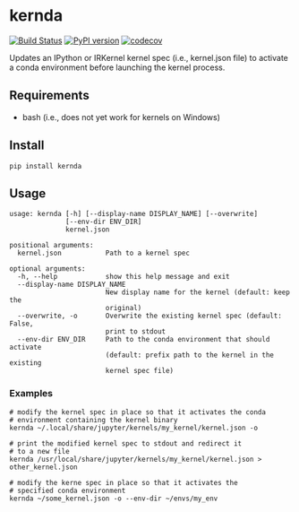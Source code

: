 # kernda

[![Build Status](https://travis-ci.org/maxpoint/kernda.svg?branch=master)](https://travis-ci.org/maxpoint/kernda)
[![PyPI version](https://badge.fury.io/py/kernda.svg)](https://badge.fury.io/py/kernda)
[![codecov](https://codecov.io/gh/maxpoint/kernda/branch/master/graph/badge.svg)](https://codecov.io/gh/maxpoint/kernda)

Updates an IPython or IRKernel kernel spec (i.e., kernel.json file) to activate a conda environment before launching the kernel process.

## Requirements

* bash (i.e., does not yet work for kernels on Windows)

## Install

`pip install kernda`

## Usage

```
usage: kernda [-h] [--display-name DISPLAY_NAME] [--overwrite]
              [--env-dir ENV_DIR]
              kernel.json

positional arguments:
  kernel.json           Path to a kernel spec

optional arguments:
  -h, --help            show this help message and exit
  --display-name DISPLAY_NAME
                        New display name for the kernel (default: keep the
                        original)
  --overwrite, -o       Overwrite the existing kernel spec (default: False,
                        print to stdout
  --env-dir ENV_DIR     Path to the conda environment that should activate
                        (default: prefix path to the kernel in the existing
                        kernel spec file)
```

### Examples

```
# modify the kernel spec in place so that it activates the conda
# environment containing the kernel binary
kernda ~/.local/share/jupyter/kernels/my_kernel/kernel.json -o

# print the modified kernel spec to stdout and redirect it
# to a new file
kernda /usr/local/share/jupyter/kernels/my_kernel/kernel.json > other_kernel.json

# modify the kerne spec in place so that it activates the
# specified conda environment
kernda ~/some_kernel.json -o --env-dir ~/envs/my_env
```
